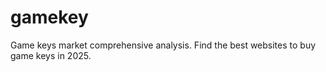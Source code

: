 # gamekey
Game keys market comprehensive analysis. Find the best websites to buy game keys in 2025.
